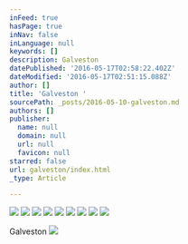 ```yaml
---
inFeed: true
hasPage: true
inNav: false
inLanguage: null
keywords: []
description: Galveston
datePublished: '2016-05-17T02:58:22.402Z'
dateModified: '2016-05-17T02:51:15.088Z'
author: []
title: 'Galveston '
sourcePath: _posts/2016-05-10-galveston.md
authors: []
publisher:
  name: null
  domain: null
  url: null
  favicon: null
starred: false
url: galveston/index.html
_type: Article

---
```

![](https://the-grid-user-content.s3-us-west-2.amazonaws.com/b31eacd8-50cc-46d2-bb41-90f2d3fc8c9d.jpg)
![](https://the-grid-user-content.s3-us-west-2.amazonaws.com/d8cfd4c4-14cb-4530-a489-702f4b98fc55.jpg)
![](https://the-grid-user-content.s3-us-west-2.amazonaws.com/e16f73a7-4b17-4b64-a304-7230af1f4c27.jpg)
![](https://the-grid-user-content.s3-us-west-2.amazonaws.com/8ae32049-0324-48f6-bd7f-c92ea5099e46.jpg)
![](https://the-grid-user-content.s3-us-west-2.amazonaws.com/857cdd00-1d9d-4397-85a5-3c43170d43a4.jpg)
![](https://the-grid-user-content.s3-us-west-2.amazonaws.com/97e39deb-d951-49a8-bc12-24eb97570466.jpg)
![](https://the-grid-user-content.s3-us-west-2.amazonaws.com/a7696d66-0d5f-4e8b-bc21-69a37b1ebbf0.jpg)
![](https://the-grid-user-content.s3-us-west-2.amazonaws.com/a9fd283b-2328-4d46-b32f-4efd6b5ed975.jpg)
![](https://the-grid-user-content.s3-us-west-2.amazonaws.com/5ca1a35e-80d8-4af3-a87b-8e08bc69f6df.jpg)

Galveston
![](https://the-grid-user-content.s3-us-west-2.amazonaws.com/32d2c6e5-be8c-4aa2-9708-12a7e32c89e8.jpg)